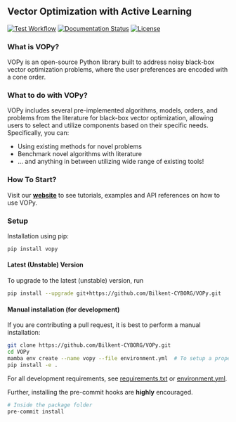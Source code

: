 ## Vector Optimization with Active Learning

[![Test Workflow](https://github.com/Bilkent-CYBORG/VOPy/actions/workflows/test.yml/badge.svg)](https://github.com/Bilkent-CYBORG/VOPy/blob/master/.github/workflows/test.yml)
[![Documentation Status](https://readthedocs.org/projects/vopy/badge/?version=latest)](https://vopy.readthedocs.io/en/latest/)
[![License](https://img.shields.io/badge/license-MIT-green.svg)](LICENSE)

### What is VOPy?
VOPy is an open-source Python library built to address noisy black-box vector optimization problems, where the user preferences are encoded with a cone order.

### What to do with VOPy?
VOPy includes several pre-implemented algorithms, models, orders, and problems from the literature for black-box vector optimization, allowing users to select and utilize components based on their specific needs. Specifically, you can:
- Using existing methods for novel problems
- Benchmark novel algorithms with literature
- ... and anything in between utilizing wide range of existing tools!

### How To Start?

Visit our [**website**](https://vopy.readthedocs.io/en/latest/) to see tutorials, examples and API references on how to use VOPy.


### Setup

Installation using pip:
```bash
pip install vopy
```

#### Latest (Unstable) Version
To upgrade to the latest (unstable) version, run

```bash
pip install --upgrade git+https://github.com/Bilkent-CYBORG/VOPy.git
```

#### Manual installation (for development)

If you are contributing a pull request, it is best to perform a manual installation:

```sh
git clone https://github.com/Bilkent-CYBORG/VOPy.git
cd VOPy
mamba env create --name vopy --file environment.yml  # To setup a proper development environment
pip install -e .
```

For all development requirements, see [requirements.txt](requirements.txt) or [environment.yml](environment.yml).

Further, installing the pre-commit hooks are **highly** encouraged.

```sh
# Inside the package folder
pre-commit install
```
